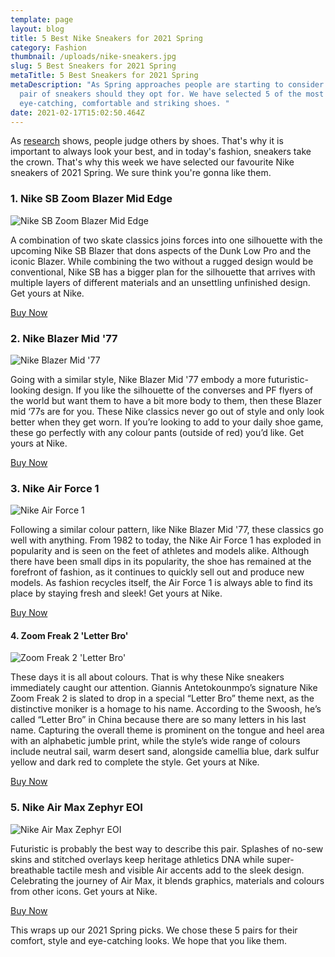 ```yaml
---
template: page
layout: blog
title: 5 Best Nike Sneakers for 2021 Spring
category: Fashion
thumbnail: /uploads/nike-sneakers.jpg
slug: 5 Best Sneakers for 2021 Spring
metaTitle: 5 Best Sneakers for 2021 Spring
metaDescription: "As Spring approaches people are starting to consider what new
  pair of sneakers should they opt for. We have selected 5 of the most
  eye-catching, comfortable and striking shoes. "
date: 2021-02-17T15:02:50.464Z
---
```

As [](https://www.psychologytoday.com/us/blog/why-bad-looks-good/201806/step-research-shows-you-are-judged-your-shoes)[research](https://www.psychologytoday.com/us/blog/why-bad-looks-good/201806/step-research-shows-you-are-judged-your-shoes) shows, people judge others by shoes. That's why it is important to always look your best, and in today's fashion, sneakers take the crown. That's why this week we have selected our favourite Nike sneakers of 2021 Spring. We sure think you're gonna like them.

### 1. Nike SB Zoom Blazer Mid Edge

![Nike SB Zoom Blazer Mid Edge](/uploads/nike1.jpg "Nike SB Zoom Blazer Mid Edge")

A combination of two skate classics joins forces into one silhouette with the upcoming Nike SB Blazer that dons aspects of the Dunk Low Pro and the iconic Blazer. While combining the two without a rugged design would be conventional, Nike SB has a bigger plan for the silhouette that arrives with multiple layers of different materials and an unsettling unfinished design. Get yours at Nike.

<a href="<https://www.nike.com/gb/t/sb-zoom-blazer-mid-edge-skate-shoe-jgFdGg/DA2189-100>" class="buyButton">Buy Now</a>

### 2. Nike Blazer Mid '77

![Nike Blazer Mid '77](/uploads/nike2.jpg "Nike Blazer Mid '77")

Going with a similar style, Nike Blazer Mid '77 embody a more futuristic-looking design. If you like the silhouette of the converses and PF flyers of the world but want them to have a bit more body to them, then these Blazer mid ‘77s are for you. These Nike classics never go out of style and only look better when they get worn. If you’re looking to add to your daily shoe game, these go perfectly with any colour pants (outside of red) you’d like. Get yours at Nike.

<a href="[](https://www.nike.com/gb/t/sb-zoom-blazer-mid-edge-skate-shoe-jgFdGg/DA2189-100)<https://www.nike.com/gb/t/blazer-mid-77-shoe-38t51J/DH3985-100>" class="buyButton">Buy Now</a>

### 3. Nike Air Force 1

![Nike Air Force 1](/uploads/nike3.jpg "Nike Air Force 1")

Following a similar colour pattern, like Nike Blazer Mid '77, these classics go well with anything. From 1982 to today, the [](https://go.skimresources.com/?id=130982X1593172&xs=1&url=https%3A%2F%2Fwww.nike.com%2Ft%2Fair-force-1-07-mens-shoe-JkTGzADv%2F315122-001)Nike Air Force 1 has exploded in popularity and is seen on the feet of athletes and models alike. Although there have been small dips in its popularity, the shoe has remained at the forefront of fashion, as it continues to quickly sell out and produce new models. As fashion recycles itself, the Air Force 1 is always able to find its place by staying fresh and sleek! Get yours at Nike.

<a href="[](https://www.nike.com/gb/t/sb-zoom-blazer-mid-edge-skate-shoe-jgFdGg/DA2189-100)<https://www.nike.com/gb/t/air-force-1-shoe-V9vRSP/DH3941-101>[](https://www.nike.com/gb/t/blazer-mid-77-shoe-38t51J/DH3985-100)" class="buyButton">Buy Now</a>

#### 4. Zoom Freak 2 'Letter Bro'

![Zoom Freak 2 'Letter Bro'](/uploads/nike4.jpg "Zoom Freak 2 'Letter Bro'")

These days it is all about colours. That is why these Nike sneakers immediately caught our attention. Giannis Antetokounmpo’s signature [](https://www.kicksonfire.com/tag/nike-zoom-freak-2/)Nike Zoom Freak 2 is slated to drop in a special “Letter Bro” theme next, as the distinctive moniker is a homage to his name. According to the Swoosh, he’s called “Letter Bro” in China because there are so many letters in his last name. Capturing the overall theme is prominent on the tongue and heel area with an alphabetic jumble print, while the style’s wide range of colours include neutral sail, warm desert sand, alongside camellia blue, dark sulfur yellow and dark red to complete the style. Get yours at Nike.

<a href="[](https://www.nike.com/gb/t/sb-zoom-blazer-mid-edge-skate-shoe-jgFdGg/DA2189-100)<https://www.nike.com/gb/t/zoom-freak-2-letter-bro-basketball-shoe-CK8HDL/CW3162-001>[](https://www.nike.com/gb/t/air-force-1-shoe-V9vRSP/DH3941-101)" class="buyButton">Buy Now</a>

### 5. Nike Air Max Zephyr EOI

![Nike Air Max Zephyr EOI](/uploads/air-max-zephyr-eoi-shoe-pmwwn0.jpg "Nike Air Max Zephyr EOI")

Futuristic is probably the best way to describe this pair. Splashes of no-sew skins and stitched overlays keep heritage athletics DNA while super-breathable tactile mesh and visible Air accents add to the sleek design. Celebrating the journey of Air Max, it blends graphics, materials and colours from other icons. Get yours at Nike.

<a href="[](https://www.nike.com/gb/t/sb-zoom-blazer-mid-edge-skate-shoe-jgFdGg/DA2189-100)<https://www.nike.com/gb/t/air-max-zephyr-eoi-shoe-pMwWn0/CV8834-001>[](https://www.nike.com/gb/t/air-force-1-shoe-V9vRSP/DH3941-101)" class="buyButton">Buy Now</a>

This wraps up our 2021 Spring picks. We chose these 5 pairs for their comfort, style and eye-catching looks. We hope that you like them.